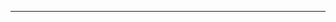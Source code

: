 -----------------------------------------------------------------------------------------------------------------------